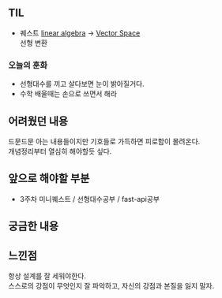 ## TIL
- 퀘스트
[linear algebra](https://en.wikipedia.org/wiki/Linear_algebra) -> [Vector Space](https://en.wikipedia.org/wiki/Vector_space)<br>
선형 변환



### 오늘의 훈화
- 선형대수를 끼고 살다보면 눈이 밝아질거다. 
- 수학 배울때는 손으로 쓰면서 해라

## 어려웠던 내용
드문드문 아는 내용들이지만 기호들로 가득하면 피로함이 몰려온다. <br>
개념정리부터 열심히 해야할듯 싶다.

## 앞으로 해야할 부분
 - 3주차 미니퀘스트 / 선형대수공부 / fast-api공부


## 궁금한 내용


## 느낀점
항상 설계를 잘 세워야한다. <br>
스스로의 강점이 무엇인지 잘 파악하고, 자신의 강점과 본질을 잃지 말자.
